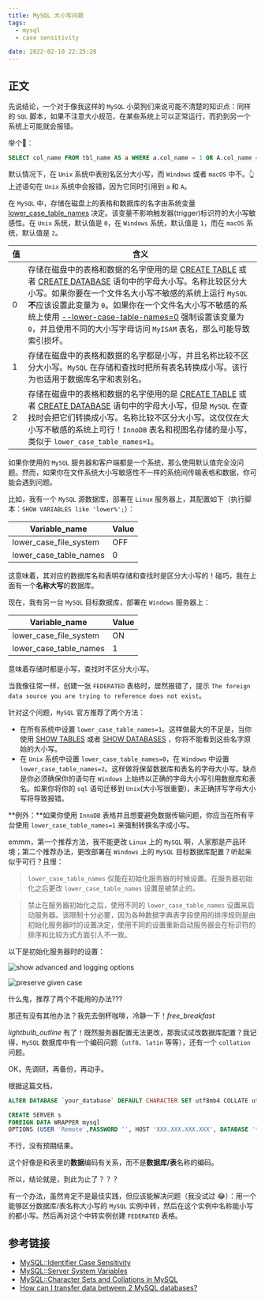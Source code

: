```yaml
---
title: MySQL 大小写问题
tags:
  - mysql
  - case sensitivity

date: 2022-02-10 22:25:28
---
```


## 正文

先说结论，一个对于像我这样的 `MySQL` 小菜狗们来说可能不清楚的知识点：同样的 `SQL` 脚本，如果不注意大小规范，在某些系统上可以正常运行，而扔到另一个系统上可能就会报错。

举个🌰：

``` sql
SELECT col_name FROM tbl_name AS a WHERE a.col_name = 1 OR A.col_name = 2;
```

默认情况下，在 `Unix` 系统中表别名区分大小写，而 `Windows` 或者 `macOS` 中不。👆 上述语句在 `Unix` 系统中会报错，因为它同时引用到 `a` 和 `A`。

在 `MySQL` 中，存储在磁盘上的表格和数据库的名字由系统变量 [lower_case_table_names](https://dev.mysql.com/doc/refman/8.0/en/server-system-variables.html#sysvar_lower_case_table_names) 决定。该变量不影响触发器(trigger)标识符的大小写敏感性。在 `Unix` 系统，默认值是 `0`，在 `Windows` 系统，默认值是 `1`，而在 `macOS` 系统，默认值是 `2`。

| 值 | 含义 |
| --- | --- |
| 0 | 存储在磁盘中的表格和数据的名字使用的是 [CREATE TABLE](https://dev.mysql.com/doc/refman/8.0/en/create-table.html) 或者 [CREATE DATABASE](https://dev.mysql.com/doc/refman/8.0/en/create-database.html) 语句中的字母大小写。名称比较区分大小写。如果你要在一个文件名大小写不敏感的系统上运行 `MySQL`**不**应该设置此变量为 `0`。如果你在一个文件名大小写不敏感的系统上使用 [--lower-case-table-names=0](https://dev.mysql.com/doc/refman/8.0/en/server-system-variables.html#sysvar_lower_case_table_names) 强制设置该变量为 `0`，并且使用不同的大小写字母访问 `MyISAM` 表名，那么可能导致索引损坏。 |
| 1 | 存储在磁盘中的表格和数据的名字都是小写，并且名称比较不区分大小写。`MySQL` 在存储和查找时把所有表名转换成小写。该行为也适用于数据库名字和表别名。 |
| 2 | 存储在磁盘中的表格和数据的名字使用的是 [CREATE TABLE](https://dev.mysql.com/doc/refman/8.0/en/create-table.html) 或者 [CREATE DATABASE](https://dev.mysql.com/doc/refman/8.0/en/create-database.html) 语句中的字母大小写，但是 `MySQL` 在查找时会把它们转换成小写。名称比较不区分大小写。这仅仅在大小写不敏感的系统上可行！`InnoDB` 表名和视图名存储的是小写，类似于 `lower_case_table_names=1`。 |

如果你使用的 `MySQL` 服务器和客户端都是一个系统，那么使用默认值完全没问题。然而，如果你在文件系统大小写敏感性不一样的系统间传输表格和数据，你可能会遇到问题。

比如，我有一个 `MySQL` 源数据库，部署在 `Linux` 服务器上，其配置如下（执行脚本：`SHOW VARIABLES like 'lower%';`）：

| Variable_name | Value |
|-----|-----|
| lower_case_file_system | OFF |
| lower_case_table_names | 0 |

这意味着，其对应的数据库名和表明存储和查找时是区分大小写的！碰巧，我在上面有一个**名称大写**的数据库。

现在，我有另一台 `MySQL` 目标数据库，部署在 `Windows` 服务器上：

| Variable_name | Value |
|-----|-----|
| lower_case_file_system | ON |
| lower_case_table_names | 1 |

意味着存储时都是小写，查找时不区分大小写。

当我像往常一样，创建一张 `FEDERATED` 表格时，居然报错了，提示 `The foreign data source you are trying to reference does not exist`。

针对这个问题，`MySQL` 官方推荐了两个方法：

- 在所有系统中设置 `lower_case_table_names=1`。这样做最大的不足是，当你使用 [SHOW TABLES](https://dev.mysql.com/doc/refman/8.0/en/show-tables.html) 或者 [SHOW DATABASES](https://dev.mysql.com/doc/refman/8.0/en/show-databases.html) ，你将不能看到这些名字原始的大小写。
- 在 `Unix` 系统中设置 `lower_case_table_names=0`，在 `Windows` 中设置 `lower_case_table_names=2`。这样做将保留数据库和表名的字母大小写。缺点是你必须确保你的语句在 `Windows` 上始终以正确的字母大小写引用数据库和表名。如果你将你的 `sql` 语句迁移到 `Unix`(大小写很重要)，未正确拼写字母大小写将导致报错。

**例外：**如果你使用 `InnoDB` 表格并且想要避免数据传输问题，你应当在所有平台使用 `lower_case_table_names=1` 来强制转换名字成小写。

emmm，第一个推荐方法，我不能更改 `Linux` 上的 `MySQL` 啊，人家那是产品环境；第二个推荐办法，更改部署在 `Windows` 上的 `MySQL` 目标数据库配置？听起来似乎可行？且慢：

> `lower_case_table_names` 仅能在初始化服务器的时候设置。在服务器初始化之后更改 `lower_case_table_names` 设置是被禁止的。[<fa-link/>](https://dev.mysql.com/doc/refman/8.0/en/identifier-case-sensitivity.html)

> 禁止在服务器初始化之后，使用不同的 `lower_case_table_names` 设置来启动服务器。该限制十分必要，因为各种数据字典表字段使用的排序规则是由初始化服务器时的设置决定，使用不同的设置重新启动服务器会在标识符的排序和比较方式方面引入不一致。 [<fa-link/>](https://dev.mysql.com/doc/refman/8.0/en/server-system-variables.html#sysvar_lower_case_table_names)

以下是初始化服务器时的设置：

![show advanced and logging options](/img/mysql-case/show-advanced-and-logging-options.png)

![preserve given case](/img/mysql-case/preserve-given-case.png)

什么鬼，推荐了两个不能用的办法???

那还有没有其他办法？我先去倒杯咖啡，冷静一下！<i class="mdui-icon material-icons">free_breakfast</i>

<i class="mdui-icon material-icons">lightbulb_outline</i> 有了！既然服务器配置无法更改，那我试试改数据库配置？我记得，`MySQL` 数据库中有一个编码问题（`utf8`、`latin` 等等），还有一个 `collation` 问题。

OK，先调研，再备份，再动手。

根据这篇文档，

``` sql
ALTER DATABASE `your_database` DEFAULT CHARACTER SET utf8mb4 COLLATE utf8mb4_0900_as_cs;
```

``` sql
CREATE SERVER s
FOREIGN DATA WRAPPER mysql
OPTIONS (USER 'Remote',PASSWORD '', HOST 'XXX.XXX.XXX.XXX', DATABASE 'test');
```

不行，没有预期结果。

这个好像是和表里的**数据**编码有关系，而不是**数据库/表**名称的编码。

所以，结论就是，到此为止了？？？

有一个办法，虽然肯定不是最佳实践，但应该能解决问题（我没试过 😂）：用一个能够区分数据库/表名称大小写的 `MySQL` 实例中转，然后在这个实例中名称能小写的都小写。然后再对这个中转实例创建 `FEDERATED` 表格。

## 参考链接

- [MySQL::Identifier Case Sensitivity](https://dev.mysql.com/doc/refman/8.0/en/identifier-case-sensitivity.html)
- [MySQL::Server System Variables](https://dev.mysql.com/doc/refman/8.0/en/server-system-variables.html#sysvar_lower_case_table_names)
- [MySQL::Character Sets and Collations in MySQL](https://dev.mysql.com/doc/refman/8.0/en/charset-mysql.html)
- [How can I transfer data between 2 MySQL databases?](https://stackoverflow.com/questions/3242504/how-can-i-transfer-data-between-2-mysql-databases)

